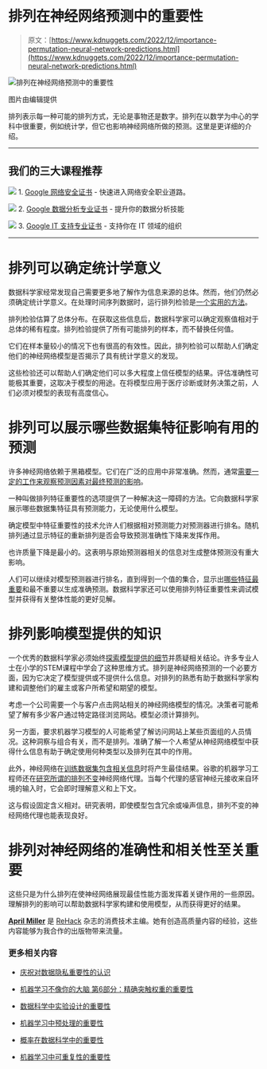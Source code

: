 # 排列在神经网络预测中的重要性

> 原文：[https://www.kdnuggets.com/2022/12/importance-permutation-neural-network-predictions.html](https://www.kdnuggets.com/2022/12/importance-permutation-neural-network-predictions.html)

![排列在神经网络预测中的重要性](../Images/3b16e4bd2b97c1a03dabf105575a303d.png)

图片由编辑提供

排列表示每一种可能的排列方式，无论是事物还是数字。排列在以数学为中心的学科中很重要，例如统计学，但它也影响神经网络所做的预测。这里是更详细的介绍。

* * *

## 我们的三大课程推荐

![](../Images/0244c01ba9267c002ef39d4907e0b8fb.png) 1\. [Google 网络安全证书](https://www.kdnuggets.com/google-cybersecurity) - 快速进入网络安全职业道路。

![](../Images/e225c49c3c91745821c8c0368bf04711.png) 2\. [Google 数据分析专业证书](https://www.kdnuggets.com/google-data-analytics) - 提升你的数据分析技能

![](../Images/0244c01ba9267c002ef39d4907e0b8fb.png) 3\. [Google IT 支持专业证书](https://www.kdnuggets.com/google-itsupport) - 支持你在 IT 领域的组织

* * *

# 排列可以确定统计学意义

数据科学家经常发现自己需要更多地了解作为信息来源的总体。然而，他们仍然必须确定统计学意义。在处理时间序列数据时，运行排列检验是[一个实用的方法](/2021/12/use-permutation-tests.html)。

排列检验估算了总体分布。在获取这些信息后，数据科学家可以确定观察值相对于总体的稀有程度。排列检验提供了所有可能排列的样本，而不替换任何值。

它们在样本量较小的情况下也有很高的有效性。因此，排列检验可以帮助人们确定他们的神经网络模型是否揭示了具有统计学意义的发现。

这些检验还可以帮助人们确定他们可以多大程度上信任模型的结果。评估准确性可能极其重要，这取决于模型的用途。在将模型应用于医疗诊断或财务决策之前，人们必须对模型的表现有高度信心。

# 排列可以展示哪些数据集特征影响有用的预测

许多神经网络依赖于黑箱模型。它们在广泛的应用中非常准确。然而，通常[需要一定的工作来观察预测因素对最终预测的影响](/2021/06/from-scratch-permutation-feature-importance-ml-interpretability.html)。

一种叫做排列特征重要性的选项提供了一种解决这一障碍的方法。它向数据科学家展示哪些数据集特征具有预测能力，无论使用什么模型。

确定模型中特征重要性的技术允许人们根据相对预测能力对预测器进行排名。随机排列通过显示特征的重新排列是否会导致预测准确性下降来发挥作用。

也许质量下降是最小的。这表明与原始预测器相关的信息对生成整体预测没有重大影响。

人们可以继续对模型预测器进行排名，直到得到一个值的集合，显示出[哪些特征最重要](https://www.geeksforgeeks.org/machine-learning-explainability-using-permutation-importance/)和最不重要以生成准确预测。数据科学家还可以使用排列特征重要性来调试模型并获得有关整体性能的更好见解。

# 排列影响模型提供的知识

一个优秀的数据科学家必须始终[探索模型提供的细节](https://www.successbydesign.com/blogs/news/stem-in-elementary-classrooms)并质疑相关结论。许多专业人士在小学的STEM课程中学会了这种思维方式。排列是神经网络预测的一个必要方面，因为它决定了模型提供或不提供什么信息。对排列的熟悉有助于数据科学家构建和调整他们的雇主或客户所希望和期望的模型。

考虑一个公司需要一个与客户点击网站相关的神经网络模型的情况。决策者可能希望了解有多少客户通过特定路径浏览网站。模型必须计算排列。

另一方面，要求机器学习模型的人可能希望了解访问网站上某些页面组的人员情况。这种洞察与组合有关，而不是排列。准确了解一个人希望从神经网络模型中获得什么信息有助于确定使用何种类型以及排列在其中的作用。

此外，神经网络在[训练数据集包含相关信息](https://rehack.com/featured/artificial-intelligence-neural-networks-and-how-they-work/)时将产生最佳结果。谷歌的机器学习工程师还在[研究所谓的排列不变](https://ai.googleblog.com/2021/11/permutation-invariant-neural-networks.html)神经网络代理。当每个代理的感官神经元接收来自环境的输入时，它会即时理解意义和上下文。

这与假设固定含义相对。研究表明，即使模型包含冗余或噪声信息，排列不变的神经网络代理也能表现良好。

# 排列对神经网络的准确性和相关性至关重要

这些只是为什么排列在使神经网络展现最佳性能方面发挥着关键作用的一些原因。理解排列的影响可以帮助数据科学家构建和使用模型，从而获得更好的结果。

**[April Miller](https://www.linkedin.com/in/april-j-miller/)** 是 [ReHack](https://rehack.com/) 杂志的消费技术主编。她有创造高质量内容的经验，这些内容能够为我合作的出版物带来流量。

### 更多相关内容

+   [庆祝对数据隐私重要性的认识](https://www.kdnuggets.com/2022/01/celebrating-awareness-importance-data-privacy.html)

+   [机器学习不像你的大脑 第6部分：精确突触权重的重要性](https://www.kdnuggets.com/2022/08/machine-learning-like-brain-part-6-importance-precise-synapse-weights-ability-set-quickly.html)

+   [数据科学中实验设计的重要性](https://www.kdnuggets.com/2022/08/importance-experiment-design-data-science.html)

+   [机器学习中预处理的重要性](https://www.kdnuggets.com/2023/02/importance-preprocessing-machine-learning.html)

+   [概率在数据科学中的重要性](https://www.kdnuggets.com/2023/02/importance-probability-data-science.html)

+   [机器学习中可重复性的重要性](https://www.kdnuggets.com/2023/06/importance-reproducibility-machine-learning.html)
